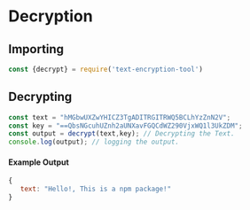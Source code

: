 # Decryption

## Importing
```js
const {decrypt} = require('text-encryption-tool')
```
## Decrypting
```js
const text = "hMGbwUXZwYHICZ3TgADITRGITRWQ5BCLhYzZnN2V";
const key = "==QbsNGcuhUZnh2aUNXavFGQCdWZ290VjxWQ1l3UkZDM";
const output = decrypt(text,key); // Decrypting the Text.
console.log(output); // logging the output.
```
#### Example Output
```js
{
   text: "Hello!, This is a npm package!"
}
```